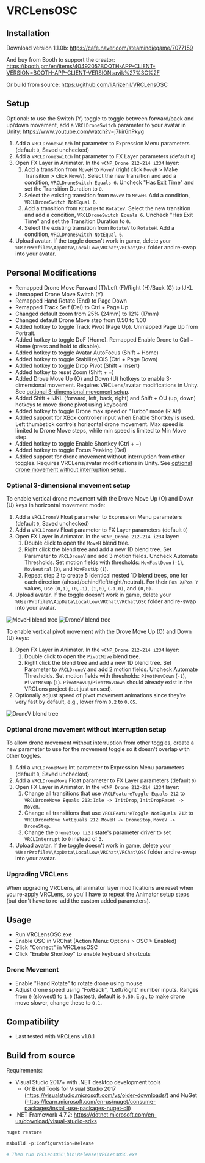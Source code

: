 # VRCLensOSC

## Installation

Download version 1.1.0b: https://cafe.naver.com/steamindiegame/7077159

And buy from Booth to support the creator: https://booth.pm/en/items/4049205?BOOTH-APP-CLIENT-VERSION=BOOTH-APP-CLIENT-VERSIONsavik%27%3C%2F

Or build from source: https://github.com/liArizenil/VRCLensOSC

## Setup

Optional: to use the Switch (Y) toggle to toggle between forward/back and up/down movement, add a `VRCLDroneSwitch` parameter to your avatar in Unity: https://www.youtube.com/watch?v=j7kir6nPkyg

1. Add a `VRCLDroneSwitch` Int parameter to Expression Menu parameters (default `0`, Saved unchecked)
2. Add a `VRCLDroneSwitch` Int parameter to FX Layer parameters (default `0`)
3. Open FX Layer in Animator. In the `vCNP_Drone 212-214 i234` layer:
    1. Add a transition from `MoveH` to `MoveV` (right click `MoveH` > Make Transition > click `MoveV`). Select the new transition and add a condition, `VRCLDroneSwitch Equals 6`. Uncheck "Has Exit Time" and set the Transition Duration to `0`.
    2. Select the existing transition from `MoveV` to `MoveH`. Add a condition, `VRCLDroneSwitch NotEqual 6`.
    3. Add a transition from `RotateH` to `RotateV`. Select the new transition and add a condition, `VRCLDroneSwitch Equals 6`. Uncheck "Has Exit Time" and set the Transition Duration to `0`.
    4. Select the existing transition from `RotateV` to `RotateH`. Add a condition, `VRCLDroneSwitch NotEqual 6`.
4. Upload avatar. If the toggle doesn't work in game, delete your `%UserProfile%\AppData\LocalLow\VRChat\VRChat\OSC` folder and re-swap into your avatar.

## Personal Modifications

- Remapped Drone Move Forward (T)/Left (F)/Right (H)/Back (G) to IJKL
- Unmapped Drone Move Switch (Y)
- Remapped Hand Rotate (End) to Page Down
- Remapped Track Self (Del) to Ctrl + Page Up
- Changed default zoom from 25% (24mm) to 12% (17mm)
- Changed default Drone Move step from 0.50 to 1.00
- Added hotkey to toggle Track Pivot (Page Up). Unmapped Page Up from Portrait.
- Added hotkey to toggle DoF (Home). Remapped Enable Drone to Ctrl + Home (press and hold to disable).
- Added hotkey to toggle Avatar AutoFocus (Shift + Home)
- Added hotkey to toggle Stabilize/OIS (Ctrl + Page Down)
- Added hotkey to toggle Drop Pivot (Shift + Insert)
- Added hotkey to reset Zoom (Shift + =)
- Added Drove Move Up (O) and Down (U) hotkeys to enable 3-dimensional movement. Requires VRCLens/avatar modifications in Unity. See [optional 3-dimensional movement setup](#optional-3-dimensional-movement-setup).
- Added Shift + IJKL (forward, left, back, right) and Shift + OU (up, down) hotkeys to move drone pivot using keyboard
- Added hotkey to toggle Drone max speed or "Turbo" mode (R Alt)
- Added support for XBox controller input when Enable Shortkey is used. Left thumbstick controls horizontal drone movement. Max speed is limited to Drone Move steps, while min speed is limited to Min Move step.
- Added hotkey to toggle Enable Shortkey (Ctrl + ~)
- Added hotkey to toggle Focus Peaking (Del)
- Added support for drone movement without interruption from other toggles. Requires VRCLens/avatar modifications in Unity. See [optional drone movement without interruption setup](#optional-drone-movement-without-interruption-setup).

### Optional 3-dimensional movement setup

To enable vertical drone movement with the Drove Move Up (O) and Down (U) keys in horizontal movement mode:

1. Add a `VRCLDroneV` Float parameter to Expression Menu parameters (default `0`, Saved unchecked)
2. Add a `VRCLDroneV` Float parameter to FX Layer parameters (default `0`)
3. Open FX Layer in Animator. In the `vCNP_Drone 212-214 i234` layer:
    1. Double click to open the `MoveH` blend tree.
    2. Right click the blend tree and add a new 1D blend tree. Set Parameter to `VRCLDroneV` and add 3 motion fields. Uncheck Automate Thresholds. Set motion fields with thresholds: `MovFastDown` (`-1`), `MovNeutral` (`0`), and `MovFastUp` (`1`).
    3. Repeat step 2 to create 5 identical nested 1D blend trees, one for each direction (ahead/behind/left/right/neutral). For their `Pos X`/`Pos Y` values, use `(0,1)`, `(0,-1)`, `(1,0)`, `(-1,0)`, and `(0,0)`.
4. Upload avatar. If the toggle doesn't work in game, delete your `%UserProfile%\AppData\LocalLow\VRChat\VRChat\OSC` folder and re-swap into your avatar.

![MoveH blend tree](docs/3d_mod_MoveH.jpg)
![DroneV blend tree](docs/3d_mod_DroneV.jpg)

To enable vertical pivot movement with the Drove Move Up (O) and Down (U) keys:

1. Open FX Layer in Animator. In the `vCNP_Drone 212-214 i234` layer:
    1. Double click to open the `PivotMove` blend tree.
    2. Right click the blend tree and add a new 1D blend tree. Set Parameter to `VRCLDroneV` and add 2 motion fields. Uncheck Automate Thresholds. Set motion fields with thresholds: `PivotMovDown` (`-1`), `PivotMovUp` (`1`). `PivotMovUp`/`PivotMovDown` should already exist in the VRCLens project (but just unused).
2. Optionally adjust speed of pivot movement animations since they're very fast by default, e.g., lower from `0.2` to `0.05`.

![DroneV blend tree](docs/3d_mod_DroneV_pivot.jpg)

### Optional drone movement without interruption setup

To allow drone movement without interruption from other toggles, create a new parameter to use for the movement toggle so it doesn't overlap with other toggles.

1. Add a `VRCLDroneMove` Int parameter to Expression Menu parameters (default `0`, Saved unchecked)
2. Add a `VRCLDroneMove` Float parameter to FX Layer parameters (default `0`)
3. Open FX Layer in Animator. In the `vCNP_Drone 212-214 i234` layer:
    1. Change all transitions that use `VRCLFeatureToggle Equals 212` to `VRCLDroneMove Equals 212`: `Idle -> InitDrop`, `InitDropReset -> MoveH`.
    2. Change all transitions that use `VRCLFeatureToggle NotEquals 212` to `VRCLDroneMove NotEquals 212`: `MoveH -> DroneStop`, `MoveV -> DroneStop`.
    3. Change the `DroneStop [i3]` state's parameter driver to set `VRCLInterrupt` to `0` instead of `3`.
4. Upload avatar. If the toggle doesn't work in game, delete your `%UserProfile%\AppData\LocalLow\VRChat\VRChat\OSC` folder and re-swap into your avatar.

### Upgrading VRCLens

When upgrading VRCLens, all animator layer modifications are reset when you re-apply VRCLens, so you'll have to repeat the Animator setup steps (but don't have to re-add the custom added parameters).

## Usage

- Run VRCLensOSC.exe
- Enable OSC in VRChat (Action Menu: Options > OSC > Enabled)
- Click "Connect" in VRCLensOSC
- Click "Enable Shortkey" to enable keyboard shortcuts

### Drone Movement

- Enable "Hand Rotate" to rotate drone using mouse
- Adjust drone speed using "Fo/Back", "Left/Right" number inputs. Ranges from `0` (slowest) to `1.0` (fastest), default is `0.50`. E.g., to make drone move slower, change these to `0.1`.

## Compatibility

- Last tested with VRCLens v1.8.1

## Build from source

Requirements:

- Visual Studio 2017+ with .NET desktop development tools
  - Or Build Tools for Visual Studio 2017 (https://visualstudio.microsoft.com/vs/older-downloads/) and NuGet (https://learn.microsoft.com/en-us/nuget/consume-packages/install-use-packages-nuget-cli)
- .NET Framework 4.7.2: https://dotnet.microsoft.com/en-us/download/visual-studio-sdks

```powershell
nuget restore

msbuild -p:Configuration=Release

# Then run VRCLensOSC\bin\Release\VRCLensOSC.exe
```
